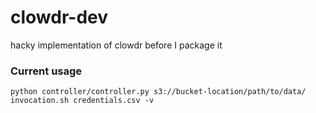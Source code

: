 # clowdr-dev
hacky implementation of clowdr before I package it


### Current usage

```
python controller/controller.py s3://bucket-location/path/to/data/ invocation.sh credentials.csv -v
```
